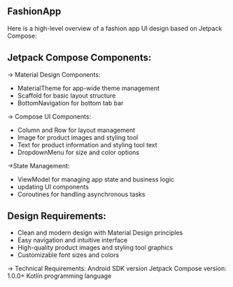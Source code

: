 ## FashionApp
Here is a high-level overview of a fashion app UI design based on Jetpack Compose:

## Jetpack Compose Components:
 -> Material Design Components:
 *  MaterialTheme for app-wide theme management
 *  Scaffold for basic layout structure
 *  BottomNavigation for bottom tab bar

-> Compose UI Components:
*  Column and Row for layout management
*  Image for product images and styling tool
* Text for product information and styling tool text
*  DropdownMenu for size and color options

->State Management:
* ViewModel for managing app state and business logic
* updating UI components
* Coroutines for handling asynchronous tasks

## Design Requirements:
* Clean and modern design with Material Design principles
* Easy navigation and intuitive interface
* High-quality product images and styling tool graphics
* Customizable font sizes and colors
  
-> Technical Requirements:
  Android SDK version
 Jetpack Compose version: 1.0.0+
 Kotlin programming language
